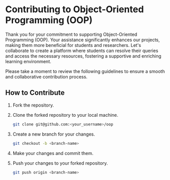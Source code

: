 # Contributing to Object-Oriented Programming (OOP)

Thank you for your commitment to supporting Object-Oriented Programming (OOP). Your assistance significantly enhances our projects, making them more beneficial for students and researchers. Let's collaborate to create a platform where students can resolve their queries and access the necessary resources, fostering a supportive and enriching learning environment.

Please take a moment to review the following guidelines to ensure a smooth and collaborative contribution process.

## How to Contribute

1. Fork the repository.

2. Clone the forked repository to your local machine.

    ```bash
    git clone git@github.com:<your_username>/oop
    ```

3.  Create a new branch for your changes.

    ```bash
    git checkout -b <branch-name>
    ```
4.  Make your changes and commit them.

5.  Push your changes to your forked repository.
    ```bash
    git push origin <branch-name>
    ```
